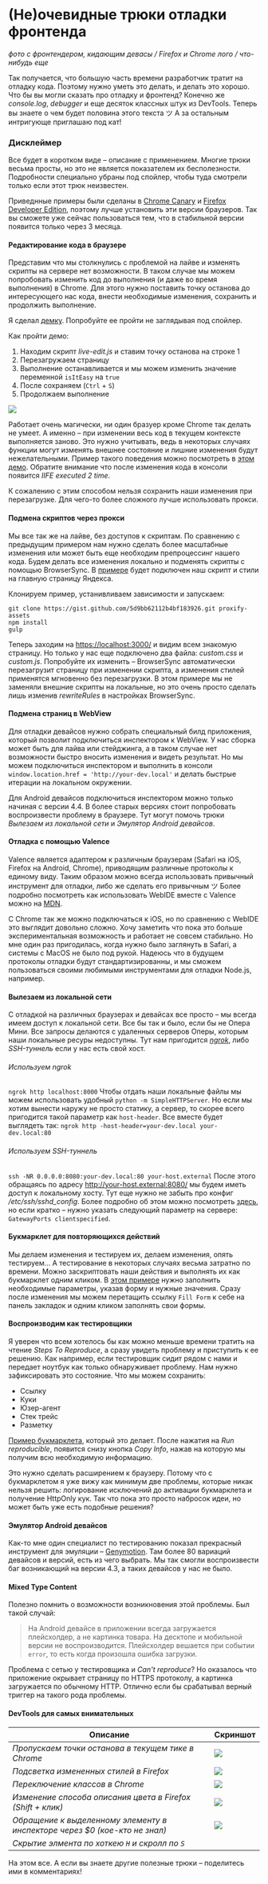 # (Не)очевидные трюки отладки фронтенда
*фото c фронтендером, кидающим девасы / Firefox и Chrome лого / что-нибудь еще*

Так получается, что большую часть времени разработчик тратит на отладку кода.
Поэтому нужно уметь это делать, и делать это хорошо.
Что бы вы могли сказать про отладку и фронтенд? Конечно же _console.log_, _debugger_ и еще десяток классных штук из DevTools. Теперь вы знаете о чем будет половина этого текста ツ
А за остальным интригующе приглашаю под кат!

### Дисклеймер
Все будет в коротком виде – описание с применением. Многие трюки весьма просты, но это не является показателем их бесполезности.
Подрoбности специально убраны под спойлер, чтобы туда смотрели только если этот трюк неизвестен.

Приведнные примеры были сделаны в [Chrome Canary](https://www.google.com/chrome/browser/canary.html) и [Firefox Developer Edition](https://www.mozilla.org/en-US/firefox/developer/), поэтому лучше установить эти версии браузеров. Так вы сможете уже сейчас пользоваться тем, что в стабильной версии появится только через 3 месяца.

#### Редактирование кода в браузере
Представим что мы столкнулись с проблемой на лайве и изменять скрипты на сервере нет возможности. В таком случае мы можем попробовать изменить код до выполнения (и даже во время выполнения) в Chrome.
Для этого нужно поставить точку останова до интересующего нас кода, внести необходимые изменения, сохранить и продолжить выполнение.

Я сделал [демку](http://reepush.github.io/publications/obvious-frontend-debugging-tricks/demos/live-edit/live-edit.html). Попробуйте ее пройти не заглядывая под спойлер.

>
Как пройти демо:

1. Находим скрипт _live-edit.js_ и ставим точку останова на строке 1
2. Перезагружаем страницу
3. Выполнение останавливается и мы можем изменить значение переменной `isItEasy` на `true`
4. После сохраняем (`Ctrl` + `S`)
5. Продолжаем выполнение

>
![](http://reepush.github.io/publications/obvious-frontend-debugging-tricks/images/live-edit.gif)

>
Работает очень магически, ни один бразуер кроме Chrome так делать не умеет. А именно – при изменении весь код в текущем контексте выполняется заново. Это нужно учитывать, ведь в некоторых случаях функции могут изменять внешнее состояние
и лишние изменения будут нежелательными.
Пример такого поведения можно посмотреть в [этом демо](http://reepush.github.io/publications/obvious-frontend-debugging-tricks/demos/live-edit/live-edit-scoping.html). Обратите внимание что после изменения кода в консоли появится _IIFE executed 2 time_.

К сожалению с этим способом нельзя сохранить наши изменения при перезагрузке.
Для чего-то более сложного лучше использовать прокси.

#### Подмена скриптов через прокси
Мы все так же на лайве, без доступов к скриптам. По сравнению с предыдущим примером нам нужно сделать более масштабные изменения или может быть еще необходим препроцессинг нашего кода.
Будем делать все изменения локально и подменять скрипты с помощью BrowserSync. В [примере](https://gist.github.com/reepush/5d9bb62112b4bf183926) будет подключен наш скрипт и стили на главную страницу Яндекса.

>
Клонируем пример, устанивливаем зависимости и запускаем:
```
git clone https://gist.github.com/5d9bb62112b4bf183926.git proxify-assets
npm install
gulp
```
Теперь заходим на [https://localhost:3000/](https://localhost:3000/) и видим всем знакомую страницу. Но только у нас еще подключено два файла: _custom.css_ и _custom.js_. Попробуйте их изменить – BrowserSync автоматически перезагрузит страницу при изменении скрипта, а изменения стилей применятся мгновенно без перезагрузки.
В этом примере мы не заменяли внешние скрипты на локальные, но это очень просто сделать лишь изменив _rewriteRules_ в настройках BrowserSync.

#### Подмена страниц в WebView
Для отладки девайсов нужно собрать специальный билд приложения, который позволит подключиться инспектором к WebView. У нас сборка может быть для лайва или стейджинга, а в таком случае нет возможности быстро вносить изменения и видеть результат.
Но мы можем подключиться инспектором и выполнить в консоли `window.location.href = 'http://your-dev.local'` и делать быстрые итерации на локальном окружении.
>
Для Android девайсов подключиться инспектором можно только начиная с версии 4.4. В более старых версиях стоит попробовать воспроизвести проблему в браузере. Тут могут помочь трюки _Вылезаем из локальной сети_ и _Эмулятор Android девайсов_.

#### Отладка с помощью Valence
Valence является адаптером к различным браузерам (Safari на iOS, Firefox на Android, Chrome), приводящим различные протоколы к единому виду. Таким образом можно всегда использовать привычный инструмент для отладки, либо же сделать его привычным ツ
Более подробно посмотреть как использовать WebIDE вместе с Valence можно на [MDN](https://developer.mozilla.org/en-US/docs/Tools/WebIDE/Setting_up_runtimes).
>
C Chrome так же можно подключаться к iOS, но по сравнению с WebIDE это выглядит довольно сложно.
Хочу заметить что пока это больше экспериментальная возможность и работает не совсем стабильно. Но мне один раз пригодилась, когда нужно было заглянуть в Safari, а системы с MacOS не было под рукой.
Надеюсь что в будущем протоколы отладки будут стандартизированны, и мы сможем пользоваться своими любимыми инструментами для отладки Node.js, например.

#### Вылезаем из локальной сети
С отладкой на различных браузерах и девайсах все просто – мы всегда имеем доступ к локальной сети. Все бы так и было, если бы не Опера Мини. Все запросы делаются с удаленных серверов Оперы, которым наши локальные ресуры недоступны. Тут нам пригодится _[ngrok](https://ngrok.com/)_, либо _SSH-туннель_ если у нас есть свой хост.

>
###### Используем ngrok
`ngrok http localhost:8000`
Чтобы отдать наши локальные файлы мы можем использовать удобный `python -m SimpleHTTPServer`.
Но если мы хотим вынести наружу не просто статику, а сервер, то скорее всего пригодится такой параметр как `host-header`. Все вместе будет выглядеть так:
`ngrok http -host-header=your-dev.local your-dev.local:80`
>
###### Используем SSH-туннель
`ssh -NR 0.0.0.0:8080:your-dev.local:80 your-host.external`
После этого обращаясь по адресу http://your-host.external:8080/ мы будем иметь доступ к локальному хосту.
Тут еще нужно не забыть про конфиг */etc/ssh/sshd_config*. Более подробно об этом можно посмотреть [здесь](http://blog.trackets.com/2014/05/17/ssh-tunnel-local-and-remote-port-forwarding-explained-with-examples.html), но если кратко – нужно указать следующий параметр на сервере:
`GatewayPorts clientspecified`.

#### Букмарклет для повторяющихся действий
Мы делаем изменения и тестируем их, делаем изменения, опять тестируем... А тестирование в некоторых случаях весьма затратно по времени. Можно заскриптовать наши действия и выполнять их как букмарклет одним кликом.
В [этом примере](http://localhost:8000/bookmarklet-fill-form/bookmarklet-fill-form.html) нужно заполнить необходимые параметры, указав форму и нужные значения. Сразу после изменения мы можем перетащить ссылку `Fill Form` к себе на панель закладок и одним кликом заполнять свои формы.

#### Воспроизводим как тестировщики
Я уверен что всем хотелось бы как можно меньше времени тратить на чтение _Steps To Reproduce_, а сразу увидеть проблему и приступить к ее решению. Как например, если тестировщик сидит рядом с нами и передает ноутбук как только обнаруживает проблему. Нам нужно зафиксировать это состояние. Что мы можем сохранить:
* Ссылку
* Куки
* Юзер-агент
* Стек трейс
* Разметку

[Пример букмарклета](http://reepush.github.io/publications/obvious-frontend-debugging-tricks/demos/bookmarklet-reproducible/bookmarklet-reproducible.html), который это делает. После нажатия на _Run reproducible_, появится снизу кнопка _Copy Info_, нажав на которую мы получим всю необходимую информацию.

Это нужно сделать расширением к браузеру. Потому что с букмарклетом я уже вижу как минимум две проблемы, которые никак нельзя решить: логирование исключений до активации букмарклета и получение HttpOnly кук. Так что пока это просто набросок идеи, но может быть уже есть подобные решения?

#### Эмулятор Android девайсов
Как-то мне один специалист по тестированию показал прекрасный инструмент для эмуляции – [Genymotion](https://www.genymotion.com/).
Там более 80 вариаций девайсов и версий, есть из чего выбрать. Мы так смогли воспроизвести баг возникающий на версии 4.3, а таких девайсов у нас не было.

#### Mixed Type Content
Полезно помнить о возможности возникновения этой проблемы. Был такой случай:
> На Android девайсе в приложении всегда загружается плейсхолдер, а не картинка товара. На десктопе и мобильной версии не воспроизводится. Плейсхолдер вешается при событии `error`, то есть когда произошла ошибка загрузки.

Проблема с сетью у тестировщика и _Сan't reproduce_?
Но оказалось что приложение окрывает страницу по HTTPS протоколу, а картинка загружается по обычному HTTP.
Отлично если бы срабатывал верный триггер на такого рода проблемы.

#### DevTools для самых внимательных
Описание      |  Скриншот
------------- | -------------
_Пропускаем точки останова в текущем тике в Chrome_ | ![](http://reepush.github.io/publications/obvious-frontend-debugging-tricks/images/next-tick.png)
_Подсветка измененных стилей в Firefox_ | ![](http://reepush.github.io/publications/obvious-frontend-debugging-tricks/images/changed-styles.png)
_Переключение классов в Chrome_ | ![](http://reepush.github.io/publications/obvious-frontend-debugging-tricks/images/toggle-class.png)
_Изменение способа описания цвета в Firefox (Shift + клик)_ | ![](http://reepush.github.io/publications/obvious-frontend-debugging-tricks/images/color-types.png)
_Обращение к выделенному элементу в инспекторе через $0 (кое-кто не знал)_ | ![](http://reepush.github.io/publications/obvious-frontend-debugging-tricks/images/selected-element.png)
_Скрытие элмента по хоткею `H` и скролл по `S`_ |

На этом все. А если вы знаете другие полезные трюки – поделитесь ими в комментариях!

